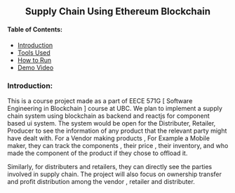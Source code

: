 <center><h2>
	Supply Chain Using Ethereum Blockchain
</h2></center>
<h4>
	Table of Contents:
</h4>

<ul>
	<li> <a href="#intro">Introduction </a></li>
	<li> <a href="#tools">Tools Used </a></li>
	<li> <a href="#run">How to Run</a></li>
	<li> <a href="#demo">Demo Video </a></li>
</ul>

<h3>
	Introduction:
</h3>
<p id="intro">
	This is a course project made as a part of EECE 571G [ Software Engineering in Blockchain ] course at UBC. We plan to implement a supply chain system using blockchain as backend and reactjs for component based ui system. The system would be open for the Distributer, Retailer, Producer to see the information of any product that the relevant party might have dealt with. For a Vendor making products , For Example a Mobile maker, they can track the components , their price , their inventory, and who made the component of the product if they chose to offload it.
</p>
<p>
	Similarly, for distributers and retailers, they can directly see the parties involved in supply chain. The project will also focus on ownership transfer and profit distribution among the vendor , retailer and distributer.
</p>
